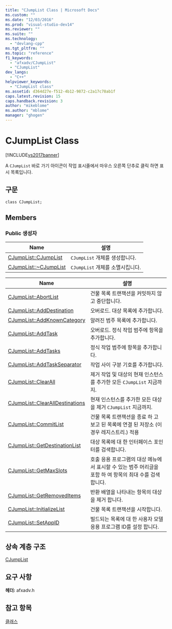 ```yaml
---
title: "CJumpList Class | Microsoft Docs"
ms.custom: ""
ms.date: "12/03/2016"
ms.prod: "visual-studio-dev14"
ms.reviewer: ""
ms.suite: ""
ms.technology: 
  - "devlang-cpp"
ms.tgt_pltfrm: ""
ms.topic: "reference"
f1_keywords: 
  - "afxadv/CJumpList"
  - "CJumpList"
dev_langs: 
  - "C++"
helpviewer_keywords: 
  - "CJumpList class"
ms.assetid: d364d27e-f512-4b12-9872-c2a17c78ab1f
caps.latest.revision: 15
caps.handback.revision: 3
author: "mikeblome"
ms.author: "mblome"
manager: "ghogen"
---
```

# CJumpList Class
[!INCLUDE[vs2017banner](../../assembler/inline/includes/vs2017banner.md)]

A `CJumpList` 바로 가기 아이콘이 작업 표시줄에서 마우스 오른쪽 단추로 클릭 하면 표시 목록입니다.  
  
## 구문  
  
```  
class CJumpList;  
```  
  
## Members  
  
### Public 생성자  
  
|Name|설명|  
|----------|--------|  
|[CJumpList::CJumpList](../Topic/CJumpList::CJumpList.md)|`CJumpList` 개체를 생성합니다.|  
|[CJumpList::~CJumpList](../Topic/CJumpList::~CJumpList.md)|`CJumpList` 개체를 소멸시킵니다.|  
  
|Name|설명|  
|----------|--------|  
|[CJumpList::AbortList](../Topic/CJumpList::AbortList.md)|건물 목록 트랜잭션을 커밋하지 않고 중단합니다.|  
|[CJumpList::AddDestination](../Topic/CJumpList::AddDestination.md)|오버로드.  대상 목록에 추가합니다.|  
|[CJumpList::AddKnownCategory](../Topic/CJumpList::AddKnownCategory.md)|알려진 범주 목록에 추가합니다.|  
|[CJumpList::AddTask](../Topic/CJumpList::AddTask.md)|오버로드.  정식 작업 범주에 항목을 추가합니다.|  
|[CJumpList::AddTasks](../Topic/CJumpList::AddTasks.md)|정식 작업 범주에 항목을 추가합니다.|  
|[CJumpList::AddTaskSeparator](../Topic/CJumpList::AddTaskSeparator.md)|작업 사이 구분 기호를 추가합니다.|  
|[CJumpList::ClearAll](../Topic/CJumpList::ClearAll.md)|제거 작업 및 대상의 현재 인스턴스를 추가한 모든 `CJumpList` 지금까지.|  
|[CJumpList::ClearAllDestinations](../Topic/CJumpList::ClearAllDestinations.md)|현재 인스턴스를 추가한 모든 대상을 제거 `CJumpList` 지금까지.|  
|[CJumpList::CommitList](../Topic/CJumpList::CommitList.md)|건물 목록 트랜잭션을 종료 하 고 보고 된 목록에 연결 된 저장소 \(이 경우 레지스트리.\) 적용|  
|[CJumpList::GetDestinationList](../Topic/CJumpList::GetDestinationList.md)|대상 목록에 대 한 인터페이스 포인터를 검색합니다.|  
|[CJumpList::GetMaxSlots](../Topic/CJumpList::GetMaxSlots.md)|호출 응용 프로그램의 대상 메뉴에서 표시할 수 있는 범주 머리글을 포함 하 여 항목의 최대 수를 검색 합니다.|  
|[CJumpList::GetRemovedItems](../Topic/CJumpList::GetRemovedItems.md)|반환 배열을 나타내는 항목의 대상을 제거 합니다.|  
|[CJumpList::InitializeList](../Topic/CJumpList::InitializeList.md)|건물 목록 트랜잭션을 시작합니다.|  
|[CJumpList::SetAppID](../Topic/CJumpList::SetAppID.md)|빌드되는 목록에 대 한 사용자 모델 응용 프로그램 ID를 설정 합니다.|  
  
## 상속 계층 구조  
 [CJumpList](../../mfc/reference/cjumplist-class.md)  
  
## 요구 사항  
 **헤더:**  afxadv.h  
  
## 참고 항목  
 [클래스](../../mfc/reference/mfc-classes.md)